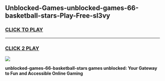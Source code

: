 
## Unblocked-Games-unblocked-games-66-basketball-stars-Play-Free-sl3vy
<h3>
<a href="https://premium76.site?title=unblocked-games-66-basketball-stars&ref=18A1">CLICK TO PLAY</a></h3>
<hr>

<h3>
<a href="https://premium76.site?title=unblocked-games-66-basketball-stars&ref=18A1">CLICK 2 PLAY</a>
  
</h3>

<a href="https://premium76.site?title=unblocked-games-66-basketball-stars&ref=18A1"><img src="https://clearcache.store/games.png"></a>


**unblocked-games-66-basketball-stars games unblocked: Your Gateway to Fun and Accessible Online Gaming**
